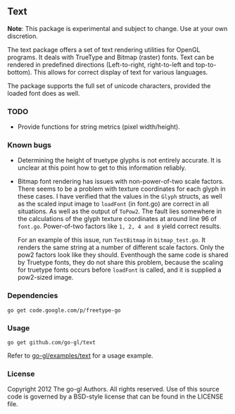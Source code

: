 ## Text

**Note**: This package is experimental and subject to change.
Use at your own discretion.

The text package offers a set of text rendering utilities for OpenGL
programs. It deals with TrueType and Bitmap (raster) fonts. Text can be
rendered in predefined directions (Left-to-right, right-to-left and
top-to-bottom). This allows for correct display of text for various
languages.

The package supports the full set of unicode characters, provided the loaded
font does as well.


### TODO

* Provide functions for string metrics (pixel width/height).


### Known bugs

* Determining the height of truetype glyphs is not entirely accurate.
  It is unclear at this point how to get to this information reliably.
* Bitmap font rendering has issues with non-power-of-two scale factors.
  There seems to be a problem with texture coordinates for each glyph in these
  cases. I have verified that the values in the `Glyph` structs, as well as the
  scaled input image to `loadFont` (in font.go) are correct in all situations.
  As well as the output of `ToPow2`. The fault lies somewhere in the
  calculations of the glyph texture coordinates at around line 96 of `font.go`.
  Power-of-two factors like `1, 2, 4 and 8` yield correct results.
  
  For an example of this issue, run `TestBitmap` in `bitmap_test.go`.
  It renders the same string at a number of different scale factors.
  Only the pow2 factors look like they should. Eventhough the same code
  is shared by Truetype fonts, they do not share this problem, because the
  scaling for truetype fonts occurs before `loadFont` is called, and it is
  supplied a pow2-sized image.


### Dependencies

	go get code.google.com/p/freetype-go
    

### Usage

    go get github.com/go-gl/text

Refer to [go-gl/examples/text][ex] for a usage example.

[ex]: https://github.com/go-gl/examples/text


### License

Copyright 2012 The go-gl Authors. All rights reserved.
Use of this source code is governed by a BSD-style
license that can be found in the LICENSE file.

